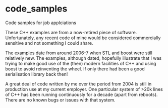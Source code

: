 # code_samples
Code samples for job applciations

These C++ examples are from a now-retired piece of software. Unfortunately, any recent code of mine would be considered commercially sensitive and not something I could share.

The examples date from around 2006-7 when STL and boost were still relatively new. The examples, although dated, hopefully illustrate that I was trying to make good use of the (then) modern facilities of C++ and using boost to avoid reinventing the wheel. If only there had been a good serialisation library back then!

A great deal of code written by me over the period from 2004 is still in production use at my current employer. One particular system of >20k lines of C++ has been running continuously for a decade (apart from reboots). There are no known bugs or issues with that system.
